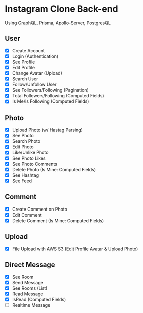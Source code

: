 # Instagram Clone Back-end

Using GraphQL, Prisma, Apollo-Server, PostgresQL

## User

- [x] Create Account
- [x] Login (Authentication)
- [x] See Profile
- [x] Edit Profile
- [x] Change Avatar (Upload)
- [x] Search User
- [x] Follow/Unfollow User
- [x] See Followers/Following (Pagination)
- [x] Total Followers/Following (Computed Fields)
- [x] Is Me/Is Following (Computed Fields)

## Photo

- [x] Upload Photo (w/ Hastag Parsing)
- [x] See Photo
- [x] Search Photo
- [x] Edit Photo
- [x] Like/Unlike Photo
- [x] See Photo Likes
- [x] See Photo Comments
- [x] Delete Photo (Is Mine: Computed Fields)
- [x] See Hashtag
- [x] See Feed

## Comment

- [x] Create Comment on Photo
- [x] Edit Comment
- [x] Delete Comment (Is Mine: Computed Fields)

## Upload

- [x] File Upload with AWS S3 (Edit Profile Avatar & Upload Photo)

## Direct Message

- [x] See Room
- [x] Send Message
- [x] See Rooms (List)
- [x] Read Message
- [x] IsRead (Computed Fields)
- [ ] Realtime Message
